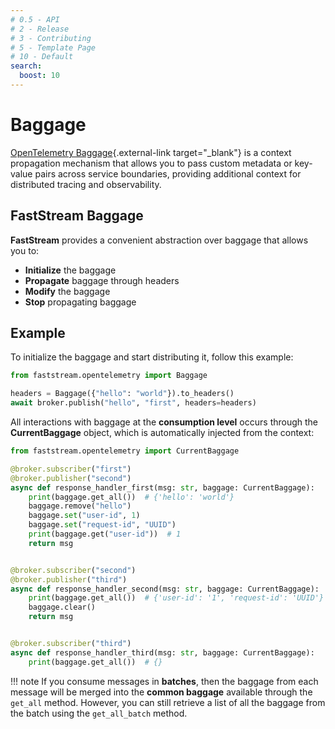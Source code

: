 ```yaml
---
# 0.5 - API
# 2 - Release
# 3 - Contributing
# 5 - Template Page
# 10 - Default
search:
  boost: 10
---
```


# Baggage

[OpenTelemetry Baggage](https://opentelemetry.io/docs/concepts/signals/baggage/){.external-link target="_blank"} is a context propagation mechanism that allows you to pass custom metadata or key-value pairs across service boundaries, providing additional context for distributed tracing and observability.

## FastStream Baggage

**FastStream** provides a convenient abstraction over baggage that allows you to:

* **Initialize** the baggage
* **Propagate** baggage through headers
* **Modify** the baggage
* **Stop** propagating baggage

## Example

To initialize the baggage and start distributing it, follow this example:

```python linenums="1" hl_lines="3-4"
from faststream.opentelemetry import Baggage

headers = Baggage({"hello": "world"}).to_headers()
await broker.publish("hello", "first", headers=headers)
```

All interactions with baggage at the **consumption level** occurs through the **CurrentBaggage** object, which is automatically injected from the context:

```python linenums="1" hl_lines="6-10 17-18 24"
from faststream.opentelemetry import CurrentBaggage

@broker.subscriber("first")
@broker.publisher("second")
async def response_handler_first(msg: str, baggage: CurrentBaggage):
    print(baggage.get_all())  # {'hello': 'world'}
    baggage.remove("hello")
    baggage.set("user-id", 1)
    baggage.set("request-id", "UUID")
    print(baggage.get("user-id"))  # 1
    return msg


@broker.subscriber("second")
@broker.publisher("third")
async def response_handler_second(msg: str, baggage: CurrentBaggage):
    print(baggage.get_all())  # {'user-id': '1', 'request-id': 'UUID'}
    baggage.clear()
    return msg


@broker.subscriber("third")
async def response_handler_third(msg: str, baggage: CurrentBaggage):
    print(baggage.get_all())  # {}
```

!!! note
    If you consume messages in **batches**, then the baggage from each message will be merged into the **common baggage** available through the `get_all` method. However, you can still retrieve a list of all the baggage from the batch using the `get_all_batch` method.
